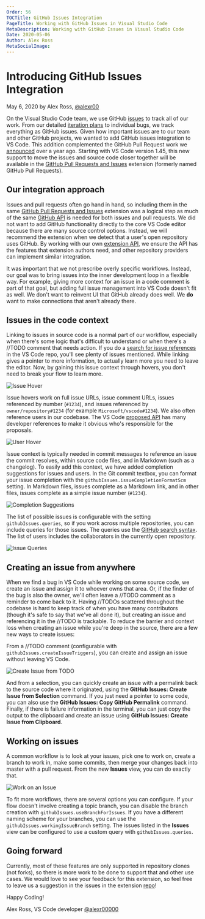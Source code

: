 ```yaml
---
Order: 56
TOCTitle: GitHub Issues Integration
PageTitle: Working with GitHub Issues in Visual Studio Code
MetaDescription: Working with GitHub Issues in Visual Studio Code
Date: 2020-05-06
Author: Alex Ross
MetaSocialImage:
---
```

# Introducing GitHub Issues Integration

May 6, 2020 by Alex Ross, [@alexr00](https://github.com/alexr00/)

On the Visual Studio Code team, we use GitHub [issues](https://github.com/microsoft/vscode/issues) to track all of our work. From our detailed [iteration plans](https://github.com/microsoft/vscode/issues?q=is%3Aopen+is%3Aissue+label%3Aiteration-plan) to individual bugs, we track everything as GitHub issues. Given how important issues are to our team and other GitHub projects, we wanted to add GitHub issues integration to VS Code. This addition complemented the GitHub Pull Request work we [announced](https://code.visualstudio.com/blogs/2018/09/10/introducing-github-pullrequests) over a year ago. Starting with VS Code version 1.45, this new support to move the issues and source code closer together will be available in the [GitHub Pull Requests and Issues](https://marketplace.visualstudio.com/items?itemName=GitHub.vscode-pull-request-github) extension (formerly named GitHub Pull Requests).

## Our integration approach

Issues and pull requests often go hand in hand, so including them in the same [GitHub Pull Requests and Issues](https://marketplace.visualstudio.com/items?itemName=GitHub.vscode-pull-request-github) extension was a logical step as much of the same [GitHub API](https://developer.github.com/v4/) is needed for both issues and pull requests. We did not want to add GitHub functionality directly to the core VS Code editor because there are many source control options. Instead, we will recommend the extension when we detect that a user's open repository uses GitHub. By working with our own [extension API](https://code.visualstudio.com/api/references/vscode-api), we ensure the API has the features that extension authors need, and other repository providers can implement similar integration.

It was important that we not prescribe overly specific workflows. Instead, our goal was to bring issues into the inner development loop in a flexible way. For example, giving more context for an issue in a code comment is part of that goal, but adding full issue management into VS Code doesn't fit as well. We don't want to reinvent UI that GitHub already does well. We **do** want to make connections that aren't already there.

## Issues in the code context

Linking to issues in source code is a normal part of our workflow, especially when there's some logic that's difficult to understand or when there's a //TODO comment that needs action. If you do a [search for issue references](https://github.com/microsoft/vscode/search?q=%22Microsoft%2Fvscode%2Fissues%22) in the VS Code repo, you'll see plenty of issues mentioned. While linking gives a pointer to more information, to actually learn more you need to leave the editor. Now, by gaining this issue context through hovers, you don't need to break your flow to learn more.

![Issue Hover](issue-hover.png)

Issue hovers work on full issue URLs, issue comment URLs, issues referenced by number (`#1234`), and issues referenced by `owner/repository#1234` (for example `Microsoft/vscode#1234`). We also often reference users in our codebase. The VS Code [proposed API](https://github.com/microsoft/vscode/blob/d8317abc50e347d76fd471f5a070996cc7f73e20/src/vs/vscode.proposed.d.ts) has many developer references to make it obvious who's responsible for the proposals.

![User Hover](user-hover.png)

Issue context is typically needed in commit messages to reference an issue the commit resolves, within source code files, and in Markdown (such as a changelog). To easily add this context, we have added completion suggestions for issues and users. In the Git commit textbox, you can format your issue completion with the `githubIssues.issueCompletionFormatScm` setting. In Markdown files, issues complete as a Markdown link, and in other files, issues complete as a simple issue number (`#1234`).

![Completion Suggestions](completion-suggestions.gif)

The list of possible issues is configurable with the setting `githubIssues.queries`, so if you work across multiple repositories, you can include queries for those issues. The queries use the [GitHub search syntax](https://help.github.com/articles/understanding-the-search-syntax). The list of users includes the collaborators in the currently open repository.

![Issue Queries](issue-queries.png)

## Creating an issue from anywhere

When we find a bug in VS Code while working on some source code, we create an issue and assign it to whoever owns that area. Or, if the finder of the bug is also the owner, we'll often leave a //TODO comment as a reminder to come back to it. Having //TODOs scattered throughout the codebase is hard to keep track of when you have many contributors (though it's safe to say that we've all done it), but creating an issue and referencing it in the //TODO is trackable. To reduce the barrier and context loss when creating an issue while you're deep in the source, there are a few new ways to create issues:

From a //TODO comment (configurable with `githubIssues.createIssueTriggers`), you can create and assign an issue without leaving VS Code.

![Create Issue from TODO](create-from-todo.gif)

And from a selection, you can quickly create an issue with a permalink back to the source code where it originated, using the **GitHub Issues: Create Issue from Selection** command. If you just need a pointer to some code, you can also use the **GitHub Issues: Copy GitHub Permalink** command. Finally, if there is failure information in the terminal, you can just copy the output to the clipboard and create an issue using **GitHub Issues: Create Issue from Clipboard**.

## Working on issues

A common workflow is to look at your issues, pick one to work on, create a branch to work in, make some commits, then merge your changes back into master with a pull request. From the new **Issues** view, you can do exactly that.

![Work on an Issue](work-on-issue.gif)

To fit more workflows, there are several options you can configure. If your flow doesn't involve creating a topic branch, you can disable the branch creation with `githubIssues.useBranchForIssues`. If you have a different naming scheme for your branches, you can use the `githubIssues.workingIssueBranch` setting. The issues listed in the **Issues** view can be configured to use a custom query with `githubIssues.queries`.

## Going forward

Currently, most of these features are only supported in repository clones (not forks), so there is more work to be done to support that and other use cases. We would love to see your feedback for this extension, so feel free to leave us a suggestion in the issues in the extension [repo](https://github.com/microsoft/vscode-pull-request-github/issues)!

Happy Coding!

Alex Ross, VS Code developer
[@alexr00000](https://twitter.com/alexr00000)
